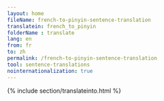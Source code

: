 ```yaml
---
layout: home
fileName: french-to-pinyin-sentence-translation
translatein: french_to_pinyin
folderName : translate
lang: en
from: fr
to: zh
permalink: /french-to-pinyin-sentence-translation
tool: sentence-translations
nointernationalization: true
---
```

{% include section/translateinto.html %}
